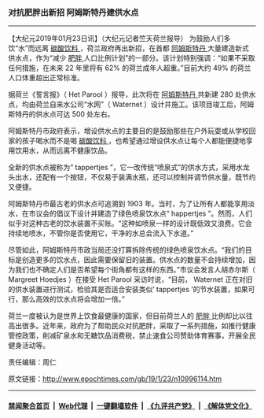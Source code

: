 ### 对抗肥胖出新招 阿姆斯特丹建供水点
------------------------

<p>
 【大纪元2019年01月23日讯】（大纪元记者竺天荷兰报导）
 <span style="font-weight: 400;">
  为鼓励人们多饮“水”而远离
  <a href="http://www.epochtimes.com/gb/tag/%E7%A2%B3%E9%85%B8%E9%A5%AE%E6%96%99.html">
   碳酸饮料
  </a>
  ，荷兰政府再出新招，在首都
  <a href="http://www.epochtimes.com/gb/tag/%E9%98%BF%E5%A7%86%E6%96%AF%E7%89%B9%E4%B8%B9.html">
   阿姆斯特丹
  </a>
  大量建造新式供水点，作为“减少
  <a href="http://www.epochtimes.com/gb/tag/%E8%82%A5%E8%83%96.html">
   肥胖
  </a>
  人口比例计划”的一部分。该计划特别强调：“如果不采取任何措施，在未来
 </span>
 <span style="font-weight: 400;">
  22
 </span>
 <span style="font-weight: 400;">
  年里将有
 </span>
 <span style="font-weight: 400;">
  62%
 </span>
 <span style="font-weight: 400;">
  的荷兰成年人超重。”目前大约
 </span>
 <span style="font-weight: 400;">
  49%
 </span>
 <span style="font-weight: 400;">
  的荷兰人口体重超出正常标准。
 </span>
</p>
<p>
 <span style="font-weight: 400;">
  据荷兰《誓言报》（
 </span>
 <span style="font-weight: 400;">
  Het Parool
 </span>
 <span style="font-weight: 400;">
  ）报导，此次将在
  <a href="http://www.epochtimes.com/gb/tag/%E9%98%BF%E5%A7%86%E6%96%AF%E7%89%B9%E4%B8%B9.html">
   阿姆斯特丹
  </a>
  共新建
 </span>
 <span style="font-weight: 400;">
  280
 </span>
 <span style="font-weight: 400;">
  处供水点，均由荷兰自来水公司“水网”（
 </span>
 <span style="font-weight: 400;">
  Waternet
 </span>
 <span style="font-weight: 400;">
  ）设计并施工。该项目竣工后，阿姆斯特丹的供水点可达
 </span>
 <span style="font-weight: 400;">
  500
 </span>
 <span style="font-weight: 400;">
  处左右。
 </span>
</p>
<p>
 <span style="font-weight: 400;">
  阿姆斯特丹市政府表示，增设供水点的主要目的是鼓励那些在户外玩耍或从学校回家的孩子喝水而不是喝
  <a href="http://www.epochtimes.com/gb/tag/%E7%A2%B3%E9%85%B8%E9%A5%AE%E6%96%99.html">
   碳酸饮料
  </a>
  ，也希望通过增设供水点让每个人都能便捷地享用饮用水，从而远离不健康饮品。
 </span>
</p>
<p>
 <span style="font-weight: 400;">
  全新的供水点被称为“
 </span>
 <span style="font-weight: 400;">
  tappertjes
 </span>
 <span style="font-weight: 400;">
  ”，它一改传统“喷泉式”的供水方式，采用水龙头出水，还配有一个按钮，不仅易于装满水瓶，还可以控制并调节供水量，既节约又便捷。
 </span>
</p>
<p>
 <span style="font-weight: 400;">
  阿姆斯特丹市最古老的供水点可追溯到
 </span>
 <span style="font-weight: 400;">
  1903
 </span>
 <span style="font-weight: 400;">
  年。当时，为了让所有人都能享用淡水，在市议会的倡议下设计并建造了绿色喷泉饮水点“
 </span>
 <span style="font-weight: 400;">
  happertjes
 </span>
 <span style="font-weight: 400;">
  ”。然而，人们似乎对这种古老的饮水装置不买账。“这种如喷泉一样的设计既低效又浪费。它会持续地喷水，不管你是否使用它，干净的水总会流入下水道。”
 </span>
</p>
<p>
 <span style="font-weight: 400;">
  尽管如此，阿姆斯特丹市政当局还没打算拆除传统的绿色喷泉饮水点。“我们的目标是创造更多的饮水点，因此需要保留旧的装置。供水点的数量不会持续增加，因为我们也不确定人们是否希望每个街角都有这样的东西。”市议会发言人胡赤尔斯（
 </span>
 <span style="font-weight: 400;">
  Margreet Hoedjes
 </span>
 <span style="font-weight: 400;">
  ）在接受
 </span>
 <span style="font-weight: 400;">
  Het Parool
 </span>
 <span style="font-weight: 400;">
  采访时说，“目前，
 </span>
 <span style="font-weight: 400;">
  Waternet
 </span>
 <span style="font-weight: 400;">
  正在对旧的供水装置进行测试，检验其是否适合安装类似‘
 </span>
 <span style="font-weight: 400;">
  tappertjes
 </span>
 <span style="font-weight: 400;">
  ’的节水装置，如果可行，那么高效的饮水点将会增加一倍。”
 </span>
</p>
<p>
 <span style="font-weight: 400;">
  荷兰一度被认为是世界上饮食最健康的国家，但目前荷兰人的
  <a href="http://www.epochtimes.com/gb/tag/%E8%82%A5%E8%83%96.html">
   肥胖
  </a>
  比例却比以往高出很多。近年来，政府为了帮助民众对抗肥胖，采取了一系列措施，如推行健康管控政策，削减矿泉水和无糖饮品消费税，禁止速食公司赞助体育赛事，开展全民健身活动等。
 </span>
</p>
<p>
 责任编辑：周仁
</p>

原文链接：http://www.epochtimes.com/gb/19/1/23/n10996114.htm


------------------------
#### [禁闻聚合首页](https://github.com/gfw-breaker/banned-news/blob/master/README.md) &nbsp;|&nbsp; [Web代理](https://github.com/gfw-breaker/open-proxy/blob/master/README.md) &nbsp;|&nbsp; [一键翻墙软件](https://github.com/gfw-breaker/nogfw/blob/master/README.md) &nbsp;|&nbsp; [《九评共产党》](https://github.com/gfw-breaker/9ping.md/blob/master/README.md#九评之一评共产党是什么) &nbsp;|&nbsp; [《解体党文化》](https://github.com/gfw-breaker/jtdwh.md/blob/master/README.md#绪论)